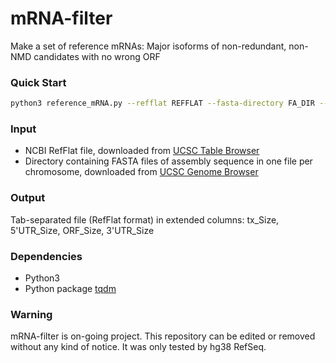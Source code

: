 # mRNA-filter
Make a set of reference mRNAs: Major isoforms of non-redundant, non-NMD candidates with no wrong ORF

### Quick Start
``` Bash
python3 reference_mRNA.py --refflat REFFLAT --fasta-directory FA_DIR --outfile OUT_FILE
```

### Input
+ NCBI RefFlat file, downloaded from [UCSC Table Browser](https://genome.ucsc.edu/cgi-bin/hgTables)
+ Directory containing FASTA files of assembly sequence in one file per chromosome, downloaded from [UCSC Genome Browser](https://hgdownload.soe.ucsc.edu/goldenPath/hg38/bigZips/#:~:text=13%3A44%20%20%2027K-,hg38.chromFa.tar.gz,-2014%2D01%2D23)

### Output
Tab-separated file (RefFlat format) in extended columns: tx_Size, 5'UTR_Size, ORF_Size, 3'UTR_Size

### Dependencies
+ Python3
+ Python package [tqdm](https://github.com/tqdm/tqdm)

### Warning
mRNA-filter is on-going project. This repository can be edited or removed without any kind of notice. It was only tested by hg38 RefSeq.
